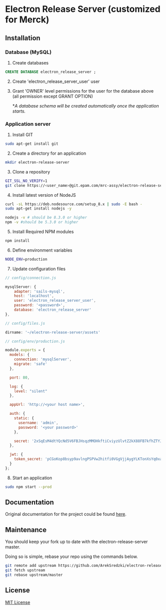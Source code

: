 # Electron Release Server (customized for Merck)

## Installation
### Database (MySQL)
1. Create databases
``` sql
CREATE DATABASE electron_release_server ;
```
2. Create 'electron_release_server_user' user
3. Grant 'OWNER' level permissions for the user for the database above (all permission except GRANT OPTION)

    **A database schema will be created automatically once the application starts.*

### Application server
1. Install GIT
``` bash
sudo apt-get install git
```
2. Create a directory for an application
``` bash
mkdir electron-release-server
```
3. Clone a repository
``` bash
GIT_SSL_NO_VERIFY=1
git clone https://<user_name>@git.epam.com/mrc-assy/electron-release-server.git
```
4. Install latest version of NodeJS
``` bash
curl -sL https://deb.nodesource.com/setup_8.x | sudo -E bash -
sudo apt-get install nodejs -y

nodejs -v # should be 8.3.0 or higher
npm -v #should be 5.3.0 or higher
```
5. Install Required NPM modules
``` bash
npm install
```
6. Define environment variables
``` bash
NODE_ENV=production
```
7. Update configuration files
``` js
// config/connection.js

mysqlServer: {
    adapter: 'sails-mysql',
    host: 'localhost',
    user: 'electron_release_server_user',
    password: '<password>',
    database: 'electron_release_server'
},
```
``` js
// config/files.js

dirname: '~/electron-release-server/assets'
```
``` js
// config/env/production.js

module.exports = {
  models: {
    connection: 'mysqlServer',
    migrate: 'safe'
  },

  port: 80,

  log: {
    level: "silent"
  },

  appUrl: 'http://<your host name>',

  auth: {
    static: {
      username: 'admin',
      password: '<your password>'
    },

    secret: '2xSqEsM4dtYQcNd5V6FBJHsqzMMOHkftiCviyzUlvtZ2kX88FB7kfhZTYJo2daj'
  },

  jwt: {
    token_secret: 'pCGoKop8bsyp9avlngPSPVw2hitfi0VGgVjjAygYLKTonXsYq0xa4uGKbSt6JFP'
  }
};
```
8. Start an application
```bash
sudo npm start --prod
```

## Documentation
Original documentation for the project could be found [here](https://github.com/ArekSredzki/electron-release-server/tree/master/docs).

## Maintenance
You should keep your fork up to date with the electron-release-server master.

Doing so is simple, rebase your repo using the commands below.
```bash
git remote add upstream https://github.com/ArekSredzki/electron-release-server.git
git fetch upstream
git rebase upstream/master
```

## License
[MIT License](LICENSE.md)
